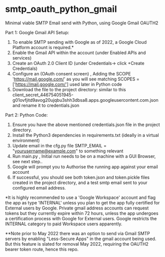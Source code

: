 # smtp_oauth_python_gmail
Minimal viable SMTP Email send with Python, using Google Gmail OAUTH2

Part 1: Google Gmail API Setup:
1. To enable SMTP sending with Google as of 2022, a Google Cloud Platform account is required.*
2. Enable the Gmail API within the account (under Enabled APIs and services)
3. Create an OAuth 2.0 Client ID (under Credentials-> click +Create Credentials)
4. Configure an (OAuth consent screen) , Adding the SCOPE 'https://mail.google.com/' as you will see matching SCOPES = ['https://mail.google.com/'] used later in Python code
5. Download the file to the project directory: similar to this client_secret_446754051945-g01ovfjitd9avog20ujqbu3shh3dbsa8.apps.googleusercontent.com.json and rename it to credentials.json
    
Part 2: Python Code:
1. Ensure you have the above mentioned credentials.json file in the project directory.
2. Install the Python3 dependencies in requirements.txt (ideally in a virtual environment)
3. Update email in the cfg.py file SMTP_EMAIL = "yourusername@example.com" to something relevant
4. Run main.py , Initial run needs to be on a machine with a GUI Browser, see next step..
5. Google will prompt you to Authorise the running app against your email account
6. If successful, you should see both token.json and token.pickle files created in the project directory, and a test smtp email sent to your configured email address.


*It is highly recommended to use a 'Google Workspace' account and flag the app as type 'INTERNAL' unless you plan to get the app fully certified for External users by Google. Private gmail address accounts can request tokens but they currently expire within 72 hours, unless the app undergoes a certification process with Google for External users. Google restricts the INTERNAL category to paid Workspace users apparently.

**Note prior to May 2022 there was an option to send via Gmail SMTP servers by enabling "Less-Secure Apps" in the gmail account being used. But this feature is slated for removal May 2022, requiring the OAUTH2 bearer token route, hence this repo.

